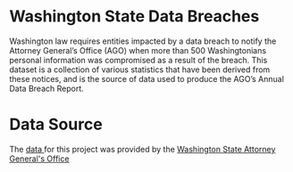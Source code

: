 # Washington State Data Breaches


Washington law requires entities impacted by a data breach to notify the Attorney General’s Office (AGO) when more than 500 Washingtonians personal information was compromised as a result of the breach. This dataset is a collection of various statistics that have been derived from these notices, and is the source of data used to produce the AGO’s Annual Data Breach Report.

# Data Source
The <a href="https://data.wa.gov/Consumer-Protection/Data-Breach-Notifications-Affecting-Washington-Res/sb4j-ca4h/about_data"> data </a> for this project was provided by the <a href="https://www.atg.wa.gov/data-breach-notifications">Washington State Attorney General's Office</a>
